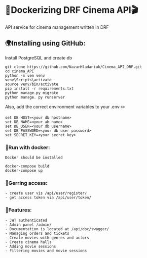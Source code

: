 # 🎥Dockerizing DRF Cinema API🎬

API service for cinema management written in DRF
## 🌍Installing using GitHub:

Install PostgreSQL and create db
 
```
git clone https://github.com/NazarHladaniuk/Cinema_API_DRF.git
cd cinema_API
python -m ven venv 
venv\Scripts\activate
source venv/bin/activate 
pip install -r requirements.txt 
python manage.py migrate 
python manage. py runserver
 ```
Also, add the correct environment variables to your .env ✏️
```
set DB HOST=<your db hostname> 
set DB NAME=<your ab name> 
set DB_USER=<your db username> 
set DB PASSWORD=<your db user password> 
set SECRET_KEY=<your secret key> 
```

### 🐳Run with docker:
```
Docker should be installed

docker-compose build
docker-compose up
```  

### 🔑Gerring access:
```
- create user vis /api/user/register/
- get access token via /api/user/token/
```
### 🌟Features:
```
- JWT authenticated
- Admin panel /admin/
- Documentation is located at /api/doc/swagger/
- Managing orders and tickets
- Create movies with genres and actors
- Create cinema halls
- Adding movie sessions
- Filtering movies and movie sessions
```